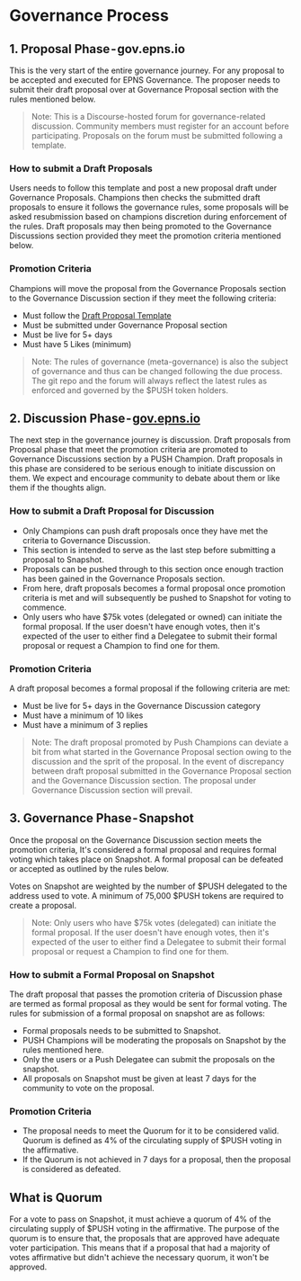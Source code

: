 # Governance Process 

## 1. Proposal Phase - gov.epns.io

This is the very start of the entire governance journey. For any proposal to be accepted and executed for EPNS Governance. The proposer needs to submit their draft proposal over at Governance Proposal section with the rules mentioned below.

>Note: This is a Discourse-hosted forum for governance-related discussion. Community members must register for an account before participating. Proposals on the forum must be submitted following a template.

### How to submit a Draft Proposals

Users needs to follow this template and post a new proposal draft under Governance Proposals.
Champions then checks the submitted draft proposals to ensure it follows the governance rules, some proposals will be asked resubmission based on champions discretion during enforcement of the rules.
Draft proposals may then being promoted to the Governance Discussions section provided they meet the promotion criteria mentioned below.

### Promotion Criteria

Champions will move the proposal from the Governance Proposals section to the Governance Discussion section if they meet the following criteria:

- Must follow the [Draft Proposal Template](https://github.com/ethereum-push-notification-service/governance/blob/main/draft-proposal-template.md)
- Must be submitted under Governance Proposal section
- Must be live for 5+ days
- Must have 5 Likes (minimum)

>Note: The rules of governance (meta-governance) is also the subject of governance and thus can be changed following the due process. The git repo and the forum will always reflect the latest rules as enforced and governed by the $PUSH token holders.

## 2. Discussion Phase - [gov.epns.io](gov.epns.io)
The next step in the governance journey is discussion. Draft proposals from Proposal phase that meet the promotion criteria are promoted to Governance Discussions section by a PUSH Champion.
Draft proposals in this phase are considered to be serious enough to initiate discussion on them. We expect and encourage community to debate about them or like them if the thoughts align.

### How to submit a Draft Proposal for Discussion

- Only Champions can push draft proposals once they have met the criteria to Governance Discussion.
- This section is intended to serve as the last step before submitting a proposal to Snapshot.
- Proposals can be pushed through to this section once enough traction has been gained in the Governance Proposals section.
- From here, draft proposals becomes a formal proposal once promotion criteria is met and will subsequently be pushed to Snapshot for voting to commence.
- Only users who have $75k votes (delegated or owned) can initiate the formal proposal. If the user doesn't have enough votes, then it's expected of the user to either find a Delegatee to submit their formal proposal or request a Champion to find one for them.

### Promotion Criteria
A draft proposal becomes a formal proposal if the following criteria are met:
- Must be live for 5+ days in the Governance Discussion category
- Must have a minimum of 10 likes
- Must have a minimum of 3 replies

>Note: The draft proposal promoted by Push Champions can deviate a bit from what started in the Governance Proposal section owing to the discussion and the sprit of the proposal. In the event of discrepancy between draft proposal submitted in the Governance Proposal section and the Governance Discussion section. The proposal under Governance Discussion section will prevail.

## 3. Governance Phase - Snapshot

Once the proposal on the Governance Discussion section meets the promotion  criteria, It's considered a formal proposal and requires formal voting which takes place on Snapshot. A formal proposal can be defeated or accepted as outlined by the rules below.

Votes on Snapshot are weighted by the number of $PUSH delegated to the address used to vote. A minimum of 75,000 $PUSH tokens are required to create a proposal.

>Note: Only users who have $75k votes (delegated) can initiate the formal proposal. If the user doesn't have enough votes, then it's expected of the user to either find a Delegatee to submit their formal proposal or request a Champion to find one for them.

### How to submit a Formal Proposal on Snapshot

The draft proposal that passes the promotion criteria of Discussion phase are termed as formal proposal as they would be sent for formal voting. The rules for submission of a formal proposal on snapshot are as follows:

- Formal proposals needs to be submitted to Snapshot.
- PUSH Champions will be moderating the proposals on Snapshot by the rules mentioned here.
- Only the users or a Push Delegatee can submit the proposals on the snapshot.
- All proposals on Snapshot must be given at least 7 days for the community to vote on the proposal.

### Promotion Criteria
- The proposal needs to meet the Quorum for it to be considered valid. Quorum is defined as 4% of the circulating supply of $PUSH voting in the affirmative.
- If the Quorum is not achieved in 7 days for a proposal, then the proposal is considered as defeated.

## What is Quorum

For a vote to pass on Snapshot, it must achieve a quorum of 4% of the circulating supply of $PUSH voting in the affirmative. The purpose of the quorum is to ensure that, the proposals that are approved have adequate voter participation. This means that if a proposal that had a majority of votes affirmative but didn't achieve the necessary quorum, it won't be approved.
